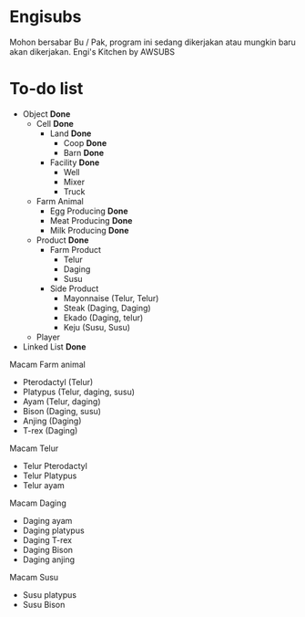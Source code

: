 # Engisubs
Mohon bersabar Bu / Pak, program ini sedang dikerjakan atau mungkin baru akan dikerjakan.
Engi's Kitchen by AWSUBS 

# To-do list
- Object **Done**
	- Cell **Done**
		-	Land **Done**
			-	Coop **Done**
			-	Barn **Done**
		- Facility **Done**
			- Well
			- Mixer
			- Truck
	- Farm Animal
		- Egg Producing **Done**
		- Meat Producing **Done** 
		- Milk Producing **Done**
	- Product **Done**
		- Farm Product
			- Telur
			- Daging
			- Susu
		- Side Product
			- Mayonnaise (Telur, Telur)
			- Steak (Daging, Daging)
			- Ekado (Daging, telur)
			- Keju (Susu, Susu)
	- Player
- Linked List **Done**

Macam Farm animal
- Pterodactyl (Telur)
- Platypus (Telur, daging, susu)
- Ayam (Telur, daging)
- Bison  (Daging, susu)
- Anjing (Daging)
- T-rex (Daging)

Macam Telur
- Telur Pterodactyl
- Telur Platypus
- Telur ayam

Macam Daging
- Daging ayam
- Daging platypus
- Daging T-rex
- Daging Bison
- Daging anjing

Macam Susu
- Susu platypus
- Susu Bison